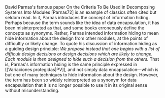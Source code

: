 David Parnas's famous paper On the Criteria To Be Used in Decomposing Systems Into Modules \[Parnas72\] is an example of classics often cited but seldom read. In it, Parnas introduces the concept of information hiding. Perhaps because the term sounds like the idea of data encapsulation, it has been misinterpreted as that, and some books erroneously define the concepts as synonyms. Rather, Parnas intended information hiding to mean hide information about the design from other modules, at the points of difficultly or likely change. To quote his discussion of information hiding as a guiding design principle:
<cite>
	We propose instead that one begins with a list of difficult design decisions or design decisions which are likely to change. Each module is then designed to hide such a decision from the others.
</cite>
That is, Parnas's information hiding is the same principle expressed in [[Variaciones protegidas|PV]], and not simply data encapsulation—which is but one of many techniques to hide information about the design. However, the term has been so widely reinterpreted as a synonym for data encapsulation that it is no longer possible to use it in its original sense without misunderstanding.